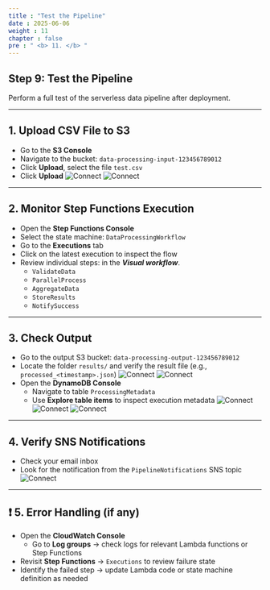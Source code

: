 ```yaml
---
title : "Test the Pipeline"
date : 2025-06-06 
weight : 11 
chapter : false
pre : " <b> 11. </b> "
---
```


## Step 9: Test the Pipeline

Perform a full test of the serverless data pipeline after deployment.

---

##  1. Upload CSV File to S3

- Go to the **S3 Console**
- Navigate to the bucket: `data-processing-input-123456789012`
- Click **Upload**, select the file `test.csv`
- Click **Upload**
![Connect](/ws_FCJ_HoangNam/images/11.testThePipeline/B9_BS.png)
![Connect](/ws_FCJ_HoangNam/images/11.testThePipeline/B9_BS1.png)

---

## 2. Monitor Step Functions Execution

- Open the **Step Functions Console**
- Select the state machine: `DataProcessingWorkflow`
- Go to the **Executions** tab
- Click on the latest execution to inspect the flow
- Review individual steps: in the ***Visual workflow***.
  - `ValidateData`
  - `ParallelProcess`
  - `AggregateData`
  - `StoreResults`
  - `NotifySuccess`

---

## 3. Check Output

- Go to the output S3 bucket: `data-processing-output-123456789012`
- Locate the folder `results/` and verify the result file (e.g., `processed_<timestamp>.json`)
![Connect](/ws_FCJ_HoangNam/images/11.testThePipeline/B9_BS3.png)
![Connect](/ws_FCJ_HoangNam/images/11.testThePipeline/B9_BS4.png)
- Open the **DynamoDB Console**
  - Navigate to table `ProcessingMetadata`
  - Use **Explore table items** to inspect execution metadata
 ![Connect](/ws_FCJ_HoangNam/images/11.testThePipeline/B9_BS5.png)
 ![Connect](/ws_FCJ_HoangNam/images/11.testThePipeline/B9_BS6.png)
 ![Connect](/ws_FCJ_HoangNam/images/11.testThePipeline/B9_BS7.png)

---

## 4. Verify SNS Notifications

- Check your email inbox
- Look for the notification from the `PipelineNotifications` SNS topic
![Connect](/ws_FCJ_HoangNam/images/11.testThePipeline/B9_BS8.png)

---

## ❗ 5. Error Handling (if any)

- Open the **CloudWatch Console**
  - Go to **Log groups** → check logs for relevant Lambda functions or Step Functions
- Revisit **Step Functions** → `Executions` to review failure state
- Identify the failed step → update Lambda code or state machine definition as needed
